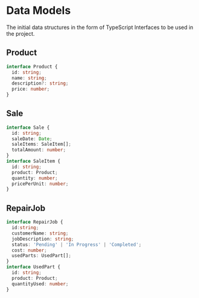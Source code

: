 # Data Models

The initial data structures in the form of TypeScript Interfaces to be used in the project.

## Product

```typescript
interface Product {
  id: string;
  name: string;
  description?: string;
  price: number;
}
```

## Sale

```typescript
interface Sale {
  id: string;
  saleDate: Date;
  saleItems: SaleItem[];
  totalAmount: number;
}
interface SaleItem {
  id: string;
  product: Product;
  quantity: number;
  pricePerUnit: number;
}
```

## RepairJob

```typescript
interface RepairJob {
  id:string;
  customerName: string;
  jobDescription: string;
  status: 'Pending' | 'In Progress' | 'Completed';
  cost: number;
  usedParts: UsedPart[];
}
interface UsedPart {
  id: string;
  product: Product;
  quantityUsed: number;
}
```